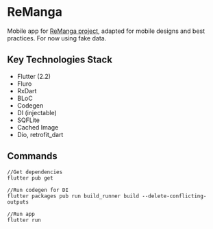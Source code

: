 # ReManga

Mobile app for [ReManga project](https://remanga.org), adapted for mobile designs and best practices. For now using fake data.

## Key Technologies Stack

- Flutter (2.2)
- Fluro
- RxDart
- BLoC
- Codegen
- DI (injectable)
- SQFLite
- Cached Image
- Dio, retrofit_dart

## Commands
    //Get dependencies
    flutter pub get

    //Run codegen for DI
    flutter packages pub run build_runner build --delete-conflicting-outputs
    
    //Run app
    flutter run
